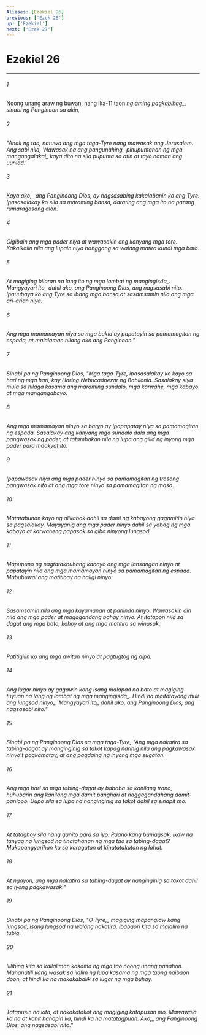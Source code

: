 ```yaml
---
Aliases: [Ezekiel 26]
previous: ['Ezek 25']
up: ['Ezekiel']
next: ['Ezek 27']
---
```

# Ezekiel 26

***






















###### 1 










Noong unang araw ng buwan, nang ika-11 taon <i class="trans-change">ng aming pagkabihag_, sinabi ng Panginoon sa akin, 





















###### 2 










"Anak ng tao, natuwa ang mga taga-Tyre nang mawasak ang Jerusalem. Ang sabi nila, 'Nawasak na ang <i class="trans-change">pangunahing_ pinupuntahan <i class="trans-change">ng mga mangangalakal_ kaya dito na sila pupunta sa atin at tayo naman ang uunlad.' 





















###### 3 










Kaya <i class="trans-change">ako,_ ang Panginoong Dios, ay nagsasabing kakalabanin ko ang Tyre. Ipasasalakay ko sila sa maraming bansa, darating ang mga ito na parang rumaragasang alon. 





















###### 4 










Gigibain ang mga pader niya at wawasakin ang kanyang mga tore. Kakalkalin nila ang lupain niya hanggang sa walang matira kundi mga bato. 





















###### 5 










At magiging bilaran na lang ito ng mga lambat <i class="trans-change">ng mangingisda_. <i class="trans-change">Mangyayari ito_ dahil ako, ang Panginoong Dios, ang nagsasabi nito. Ipauubaya ko ang Tyre sa ibang mga bansa at sasamsamin nila ang mga ari-arian niya. 





















###### 6 










Ang mga mamamayan niya sa mga bukid ay papatayin sa pamamagitan ng espada, at malalaman nilang ako ang Panginoon." 





















###### 7 










Sinabi pa ng Panginoong Dios, "Mga taga-Tyre, ipasasalakay ko kayo sa hari ng mga hari, kay Haring Nebucadnezar ng Babilonia. Sasalakay siya mula sa hilaga kasama ang maraming sundalo, mga karwahe, mga kabayo at mga mangangabayo. 





















###### 8 










Ang mga mamamayan ninyo sa baryo ay ipapapatay niya sa pamamagitan ng espada. Sasalakay ang kanyang mga sundalo dala ang mga pangwasak ng pader, at tatambakan nila ng lupa ang gilid ng inyong mga pader para maakyat ito. 





















###### 9 










Ipapawasak niya ang mga pader ninyo sa pamamagitan ng trosong pangwasak nito at ang mga tore ninyo sa pamamagitan ng maso. 





















###### 10 










Matatabunan kayo ng alikabok dahil sa dami ng kabayong gagamitin niya sa pagsalakay. Mayayanig ang mga pader ninyo dahil sa yabag ng mga kabayo at karwaheng papasok sa giba ninyong lungsod. 





















###### 11 










Mapupuno ng nagtatakbuhang kabayo ang mga lansangan ninyo at papatayin nila ang mga mamamayan ninyo sa pamamagitan ng espada. Mabubuwal ang matitibay na haligi ninyo. 





















###### 12 










Sasamsamin nila ang mga kayamanan at paninda ninyo. Wawasakin din nila ang mga pader at magagandang bahay ninyo. At itatapon nila sa dagat ang mga bato, kahoy at ang mga matitira sa winasak. 





















###### 13 










Patitigilin ko ang mga awitan ninyo at pagtugtog ng alpa. 





















###### 14 










Ang lugar ninyo ay gagawin kong isang malapad na bato at magiging tuyuan na lang ng lambat <i class="trans-change">ng mga mangingisda_. Hindi na maitatayong muli <i class="trans-change">ang lungsod ninyo_. <i class="trans-change">Mangyayari ito_ dahil ako, ang Panginoong Dios, ang nagsasabi nito." 





















###### 15 










Sinabi pa ng Panginoong Dios sa mga taga-Tyre, "Ang mga nakatira sa tabing-dagat ay manginginig sa takot kapag narinig nila ang pagkawasak ninyoʼt pagkamatay, at ang pagdaing ng inyong mga sugatan. 





















###### 16 










Ang mga hari sa mga tabing-dagat ay bababa sa kanilang trono, huhubarin ang kanilang mga damit panghari at naggagandahang damit-panloob. Uupo sila sa lupa na nanginginig sa takot dahil sa sinapit mo. 





















###### 17 










At tataghoy sila nang ganito para sa iyo: Paano kang bumagsak, ikaw na tanyag na lungsod na tinatahanan ng mga tao sa tabing-dagat? Makapangyarihan ka sa karagatan at kinatatakutan ng lahat. 





















###### 18 










At ngayon, ang mga nakatira sa tabing-dagat ay nanginginig sa takot dahil sa iyong pagkawasak." 





















###### 19 










Sinabi pa ng Panginoong Dios, "<i class="trans-change">O Tyre,_ magiging mapanglaw kang lungsod, isang lungsod na walang nakatira. Ibabaon kita sa malalim na tubig. 





















###### 20 










Ililibing kita sa kailaliman kasama ng mga tao noong unang panahon. Mananatili kang wasak sa ilalim ng lupa kasama ng mga taong naibaon doon, at hindi ka na makakabalik sa lugar ng mga buhay. 





















###### 21 










Tatapusin na kita, at nakakatakot ang magiging katapusan mo. Mawawala ka na at kahit hanapin ka, hindi ka na matatagpuan. <i class="trans-change">Ako,_ ang Panginoong Dios, ang nagsasabi nito."
